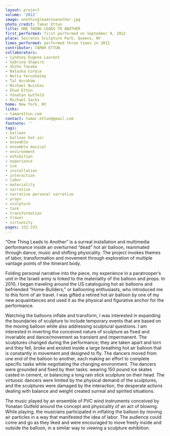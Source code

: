 ```yaml
---
layout: project
volume: '2012'
image: onethingleadstoanother.jpg
photo_credit: Tamar Ettun
title: ONE THING LEADS TO ANOTHER
first_performed: first performed on September 9, 2012
place: Socrates Sculpture Park, Queens, NY
times_performed: performed three times in 2012
contributor: TAMAR ETTUN
collaborators:
- Lyndsey Eugene Laurent
- Sabrina Shapiro
- Shiho Tanaka
- Natasha Corbie
- Netta Yerushalmy
- Tal Avraham
- Michael Buishas
- Ehud Ettun
- Yonatan Gutfeld
- Michael Sachs
home: New York, NY
links:
- tamarettun.com
contact: tamar.ettun@gmail.com
footnote: ''
tags:
- balloon
- balloon hot air
- ensemble
- ensemble musical
- environment
- exhibition
- experience
- ice
- installation
- interaction
- labor
- materiality
- narrative
- narrative personal narrative
- props
- sculpture
- task
- transformation
- travel
- virtuosity
pages: 332-333
---
```


“One Thing Leads to Another” is a surreal installation and multimedia performance inside an overturned “dead” hot air balloon, reanimated through dance, music and shifting physicality. The project invokes themes of labor, transformation and movement through exploration of multiple vantage points of the itinerant body.

Folding personal narrative into the piece, my experience in a paratrooper’s unit in the Israeli army is linked to the materiality of the balloon and props. In 2010, I began traveling around the US cataloguing hot air balloons and befriended “Home-Builders,” or ballooning enthusiasts, who introduced me to this form of air travel. I was gifted a retired hot air balloon by one of my new acquaintances and used it as the physical and figurative anchor for the performance.

Watching the balloons inflate and transform, I was interested in expanding the boundaries of sculpture to include temporary events that are based on the moving balloon while also addressing sculptural questions. I am interested in inverting the conceived nature of sculpture as fixed and invariable and dance/movement as transient and impermanent. The sculptures changed during the performance; they are taken apart and torn and they fell, broke and existed inside a large breathing hot air balloon that is constantly in movement and designed to fly. The dancers moved from one end of the balloon to another, each making an effort to complete specific tasks while negotiating the changing environment. The dancers were grounded and fixed by their tasks: wearing 150 pound ice skates casted in cement, or balancing a long rain stick sculpture on their head. The virtuosic dancers were limited by the physical demand of the sculptures, and the sculptures were damaged by the interaction, the desperate actions dealing with balance and weight created surreal and spirited situations.

The music played by an ensemble of PVC wind instruments conceived by Yonatan Gutfeld around the concept and physicality of an act of blowing. While playing, the musicians participated in inflating the balloon by moving air particles in a way that manifested the idea of labor. The audience could come and go as they liked and were encouraged to move freely inside and outside the balloon, in a similar way to viewing a sculpture exhibition.
